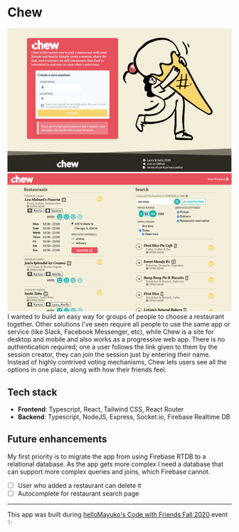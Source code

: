 # Chew

![screenshot of chew get started page](./demo-login.png)
![screenshot of chew session](./demo.png)
I wanted to build an easy way for groups of people to choose a restaurant together. Other solutions I've seen require all people to use the same app or service (like Slack, Facebook Messenger, etc), while Chew is a site for desktop and mobile and also works as a progressive web app. There is no authentication required; one a user follows the link given to them by the session creator, they can join the session just by entering their name. Instead of highly contrived voting mechanisms, Chew lets users see all the options in one place, along with how their friends feel.

## Tech stack

- **Frontend**: Typescript, React, Tailwind CSS, React Router
- **Backend**: Typescript, NodeJS, Express, Socket.io, Firebase Realtime DB

## Future enhancements

My first priority is to migrate the app from using Firebase RTDB to a relational database. As the app gets more complex I need a database that can support more complex queries and joins, which Firebase cannot.

- [ ] User who added a restaurant can delete it
- [ ] Autocomplete for restaurant search page

---

This app was built during [helloMayuko's Code with Friends Fall 2020](https://codewithfriends.io/events/cwf-fall-2020) event ✨
